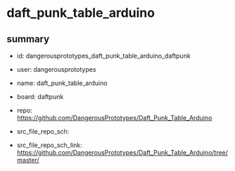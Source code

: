 # daft_punk_table_arduino
 
## summary 
* id: dangerousprototypes_daft_punk_table_arduino_daftpunk
* user: dangerousprototypes
* name: daft_punk_table_arduino
* board: daftpunk
* repo: https://github.com/DangerousPrototypes/Daft_Punk_Table_Arduino



* src_file_repo_sch: 
* src_file_repo_sch_link: https://github.com/DangerousPrototypes/Daft_Punk_Table_Arduino/tree/master/






